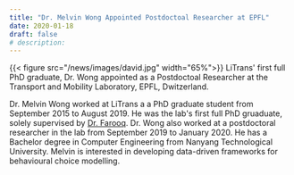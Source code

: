 ```yaml
---
title: "Dr. Melvin Wong Appointed Postdoctoal Researcher at EPFL"
date: 2020-01-18
draft: false
# description:
---
```

<!-- ![](../images/melvin-epfl.jpg) -->
{{< figure src="/news/images/david.jpg" width="65%">}}
LiTrans' first full PhD graduate, Dr. Wong appointed as a Postdoctoal Researcher at the Transport and Mobility Laboratory, EPFL, Dwitzerland.


<!--more-->

Dr. Melvin Wong worked at LiTrans a a PhD graduate student from September 2015 to August 2019. He was the lab's first full PhD gruaduate, solely supervised by [Dr. Farooq](https://litrans.ca/team/farooq-b/). Dr. Wong also worked at a postdoctoral researcher in the lab from September 2019 to January 2020. He has a Bachelor degree in Computer Engineering from Nanyang Technological University. Melvin is interested in developing data-driven frameworks for behavioural choice modelling.
